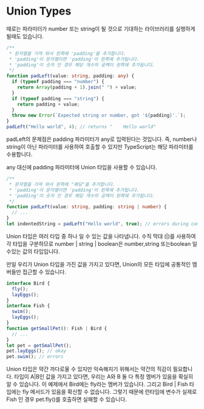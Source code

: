 # Union Types

때로는 파라미터가 number 또는 string이 될 것으로 기대하는 라이브러리를 실행하게 될때도 있습니다.

```typescript
/**
 * 문자열을 가져 와서 왼쪽에 'padding'을 추가합니다.
 * 'padding'이 문자열이면 'padding'이 왼쪽에 추가됩니다.
 * 'padding'이 숫자 인 경우 해당 개수의 공백이 왼쪽에 추가됩니다.
 */
function padLeft(value: string, padding: any) {
  if (typeof padding === "number") {
    return Array(padding + 1).join(" ") + value;
  }
  if (typeof padding === "string") {
    return padding + value;
  }
  throw new Error(`Expected string or number, got '${padding}'.`);
}
padLeft("Hello world", 4); // returns "    Hello world"
```

padLeft의 문제점은 padding 파라미터가 any로 입력된다는 것입니다. 즉, number나 string이 아닌 파라미터를 사용하여 호출할 수 있지만 TypeScript는 해당 파라미터를 수용합니다.

any 대신에 padding 파라미터에 Union 타입을 사용할 수 있습니다.

```typescript
/**
 * 문자열을 가져 와서 왼쪽에 "패딩"을 추가합니다.
 * 'padding'이 문자열이면 'padding'이 왼쪽에 추가됩니다.
 * 'padding'이 숫자 인 경우 해당 개수의 공백이 왼쪽에 추가됩니다.
 */
function padLeft(value: string, padding: string | number) {
  // ...
}
let indentedString = padLeft("Hello world", true); // errors during compilation
```

Union 타입은 여러 타입 중 하나 일 수 있는 값을 나타냅니다. 수직 막대 (|)를 사용하여 각 타입을 구분하므로 number | string | boolean은 number,string 또는boolean 일 수있는 값의 타입입니다.

만일 우리가 Union 타입을 가진 값을 가지고 있다면, Union의 모든 타입에 공통적인 멤버들만 접근할 수 있습니다.

```typescript
interface Bird {
  fly();
  layEggs();
}
interface Fish {
  swim();
  layEggs();
}
function getSmallPet(): Fish | Bird {
  // ...
}
let pet = getSmallPet();
pet.layEggs(); // okay
pet.swim(); // errors
```

Union 타입은 약간 까다로울 수 있지만 익숙해지기 위해서는 약간의 직감이 필요합니다. 타입이 A|B인 값을 가지고 있다면, 우리는 A와 B 둘 다 특정 멤버가 있음을 확실히 알 수 있습니다. 이 예제에서 Bird에는 fly라는 멤버가 있습니다. 그리고 Bird | Fish 타입에는 fly 메서드가 있음을 확신할 수 없습니다. 그렇기 때문에 런타임에 변수가 실제로 Fish 인 경우 pet.fly()를 호출하면 실패할 수 있습니다.
